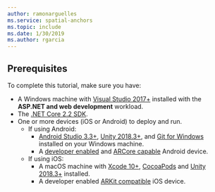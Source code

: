 ```yaml
---
author: ramonarguelles
ms.service: spatial-anchors
ms.topic: include
ms.date: 1/30/2019
ms.author: rgarcia
---
```

## Prerequisites

To complete this tutorial, make sure you have:

* A Windows machine with <a href="https://www.visualstudio.com/downloads/" target="_blank">Visual Studio 2017+</a> installed with the **ASP.NET and web development** workload.
* The [.NET Core 2.2 SDK](https://dotnet.microsoft.com/download).
* One or more devices (iOS or Android) to deploy and run.
  * If using Android:
    * <a href="https://developer.android.com/studio/" target="_blank">Android Studio 3.3+</a>, <a href="https://unity3d.com/get-unity/download" target="_blank">Unity 2018.3+</a>, and <a href="https://git-scm.com/download/win" target="_blank">Git for Windows</a> installed on your Windows machine.
    * A <a href="https://developer.android.com/studio/debug/dev-options" target="_blank">developer enabled</a> and <a href="https://developers.google.com/ar/discover/supported-devices" target="_blank">ARCore capable</a> Android device.
  * If using iOS:
    * A macOS machine with <a href="https://geo.itunes.apple.com/us/app/xcode/id497799835?mt=12" target="_blank">Xcode 10+</a>, <a href="https://cocoapods.org" target="_blank">CocoaPods</a> and <a href="https://unity3d.com/get-unity/download" target="_blank">Unity 2018.3+</a> installed.
    * A developer enabled <a href="https://developer.apple.com/documentation/arkit/verifying_device_support_and_user_permission" target="_blank">ARKit compatible</a> iOS device.
